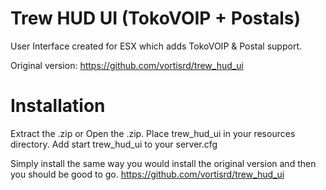 # Trew HUD UI (TokoVOIP + Postals)

User Interface created for ESX which adds TokoVOIP & Postal support.

Original version: https://github.com/vortisrd/trew_hud_ui

# Installation

Extract the .zip or Open the .zip.
Place trew_hud_ui in your resources directory.
Add start trew_hud_ui to your server.cfg

Simply install the same way you would install the original version and then you should be good to go.
https://github.com/vortisrd/trew_hud_ui
